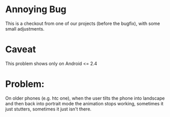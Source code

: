 # Annoying Bug

This is a checkout from one of our projects (before the bugfix), with some small adjustments.

# Caveat

This problem shows only on Android <= 2.4

# Problem:

On older phones (e.g. htc one), when the user tilts the phone into landscape and then back into portrait mode the animation stops working, sometimes it just stutters, sometimes it just isn't there.

